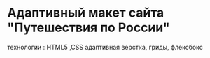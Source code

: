 <h1>Адаптивный макет сайта "Путешествия по России"</h1>

<p>технологии : HTML5 ,CSS адаптивная верстка, гриды, флексбокс<p>
<a href="https://roschek.github.io/travel.github.io/">
